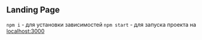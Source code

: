 ## Landing Page
`npm i` - для установки зависимостей
`npm start` - для запуска проекта на [localhost:3000](localhost:3000)